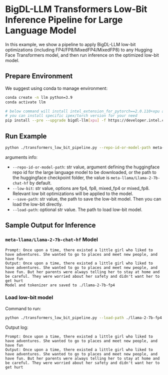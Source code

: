 # BigDL-LLM Transformers Low-Bit Inference Pipeline for Large Language Model

In this example, we show a pipeline to apply BigDL-LLM low-bit optimizations (including FP4/FP8/MixedFP4/MixedFP8) to any Hugging Face Transformers model, and then run inference on the optimized low-bit model.

## Prepare Environment
We suggest using conda to manage environment:
```bash
conda create -n llm python=3.9
conda activate llm

# below command will install intel_extension_for_pytorch==2.0.110+xpu as default
# you can install specific ipex/torch version for your need
pip install --pre --upgrade bigdl-llm[xpu] -f https://developer.intel.com/ipex-whl-stable-xpu
```

## Run Example
```bash
python ./transformers_low_bit_pipeline.py --repo-id-or-model-path meta-llama/Llama-2-7b-chat-hf --low-bit fp4 --save-path ./llama-2-7b-fp4
```
arguments info:
- `--repo-id-or-model-path`: str value, argument defining the huggingface repo id for the large language model to be downloaded, or the path to the huggingface checkpoint folder, the value is `meta-llama/Llama-2-7b-chat-hf` by default.
- `--low-bit`: str value, options are fp4, fp8, mixed_fp4 or mixed_fp8. Relevant low bit optimizations will be applied to the model.
- `--save-path`: str value, the path to save the low-bit model. Then you can load the low-bit directly.
- `--load-path`: optional str value. The path to load low-bit model.


## Sample Output for Inference
### `meta-llama/Llama-2-7b-chat-hf` Model
```log
Prompt: Once upon a time, there existed a little girl who liked to have adventures. She wanted to go to places and meet new people, and have fun
Output: Once upon a time, there existed a little girl who liked to have adventures. She wanted to go to places and meet new people, and have fun. But her parents were always telling her to stay at home and be careful. They were worried about her safety and didn't want her to get hurt
Model and tokenizer are saved to ./llama-2-7b-fp4
```

### Load low-bit model
Command to run:
```bash
python ./transformers_low_bit_pipeline.py --load-path ./llama-2-7b-fp4
```
Output log:
```log
Prompt: Once upon a time, there existed a little girl who liked to have adventures. She wanted to go to places and meet new people, and have fun
Output: Once upon a time, there existed a little girl who liked to have adventures. She wanted to go to places and meet new people, and have fun. But her parents were always telling her to stay at home and be careful. They were worried about her safety and didn't want her to get hurt
```

